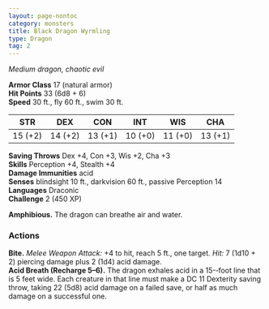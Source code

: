 ```yaml
---
layout: page-nontoc
category: monsters
title: Black Dragon Wyrmling
type: Dragon
tag: 2
---
```

_Medium dragon, chaotic evil_

**Armor Class** 17 (natural armor)    
**Hit Points** 33 (6d8 + 6)    
**Speed** 30 ft., fly 60 ft., swim 30 ft. 

| STR     | DEX     | CON     | INT     | WIS     | CHA     |
|---------|---------|---------|---------|---------|---------|
| 15 (+2) | 14 (+2) | 13 (+1) | 10 (+0) | 11 (+0) | 13 (+1) |

**Saving Throws** Dex +4, Con +3, Wis +2, Cha +3    
**Skills** Perception +4, Stealth +4    
**Damage Immunities** acid    
**Senses** blindsight 10 ft., darkvision 60 ft., passive Perception 14    
**Languages** Draconic    
**Challenge** 2 (450 XP)    

**Amphibious.** The dragon can breathe air and water. 

### Actions 
**Bite.** _Melee Weapon Attack:_ +4 to hit, reach 5 ft., one target. _Hit:_ 7 (1d10 + 2) piercing damage plus 2 (1d4) acid damage.    
**Acid Breath (Recharge 5–6).** The dragon exhales acid in a 15-­‐foot line that is 5 feet wide. Each creature in that line must make a DC 11 Dexterity saving throw, taking 22 (5d8) acid damage on a failed save, or half as much damage on a successful one.